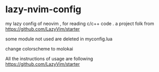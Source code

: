 # lazy-nvim-config
my lazy config of neovim , for reading c/c++ code .
a project folk from https://github.com/LazyVim/starter

some module not used are deleted in myconfig.lua

change colorscheme to molokai

All the instructions of usage are following https://github.com/LazyVim/starter

